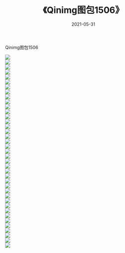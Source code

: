 ﻿---
layout: post
title:  《Qinimg图包1506》
date:   2021-05-31
img: http://imgx.orgx.ga/Qinimg图包/Qinimg图包1506/000.jpg
categories: [美女, 清纯, 唯美]
---

Qinimg图包1506

 ![](http://imgx.orgx.ga/Qinimg图包/Qinimg图包1506/001.jpg) <br>![](http://imgx.orgx.ga/Qinimg图包/Qinimg图包1506/002.jpg) <br>![](http://imgx.orgx.ga/Qinimg图包/Qinimg图包1506/003.jpg) <br>![](http://imgx.orgx.ga/Qinimg图包/Qinimg图包1506/004.jpg) <br>![](http://imgx.orgx.ga/Qinimg图包/Qinimg图包1506/005.jpg) <br>![](http://imgx.orgx.ga/Qinimg图包/Qinimg图包1506/006.jpg) <br>![](http://imgx.orgx.ga/Qinimg图包/Qinimg图包1506/007.jpg) <br>![](http://imgx.orgx.ga/Qinimg图包/Qinimg图包1506/008.jpg) <br>![](http://imgx.orgx.ga/Qinimg图包/Qinimg图包1506/009.jpg) <br>![](http://imgx.orgx.ga/Qinimg图包/Qinimg图包1506/010.jpg) <br>![](http://imgx.orgx.ga/Qinimg图包/Qinimg图包1506/011.jpg) <br>![](http://imgx.orgx.ga/Qinimg图包/Qinimg图包1506/012.jpg) <br>![](http://imgx.orgx.ga/Qinimg图包/Qinimg图包1506/013.jpg) <br>![](http://imgx.orgx.ga/Qinimg图包/Qinimg图包1506/014.jpg) <br>![](http://imgx.orgx.ga/Qinimg图包/Qinimg图包1506/015.jpg) <br>![](http://imgx.orgx.ga/Qinimg图包/Qinimg图包1506/016.jpg) <br>![](http://imgx.orgx.ga/Qinimg图包/Qinimg图包1506/017.jpg) <br>![](http://imgx.orgx.ga/Qinimg图包/Qinimg图包1506/018.jpg) <br>![](http://imgx.orgx.ga/Qinimg图包/Qinimg图包1506/019.jpg) <br>![](http://imgx.orgx.ga/Qinimg图包/Qinimg图包1506/020.jpg) <br>![](http://imgx.orgx.ga/Qinimg图包/Qinimg图包1506/021.jpg) <br>![](http://imgx.orgx.ga/Qinimg图包/Qinimg图包1506/022.jpg) <br>![](http://imgx.orgx.ga/Qinimg图包/Qinimg图包1506/023.jpg) <br>![](http://imgx.orgx.ga/Qinimg图包/Qinimg图包1506/024.jpg) <br>![](http://imgx.orgx.ga/Qinimg图包/Qinimg图包1506/025.jpg) <br>![](http://imgx.orgx.ga/Qinimg图包/Qinimg图包1506/026.jpg) <br>![](http://imgx.orgx.ga/Qinimg图包/Qinimg图包1506/027.jpg) <br>![](http://imgx.orgx.ga/Qinimg图包/Qinimg图包1506/028.jpg) <br>![](http://imgx.orgx.ga/Qinimg图包/Qinimg图包1506/029.jpg) <br>![](http://imgx.orgx.ga/Qinimg图包/Qinimg图包1506/030.jpg) <br>![](http://imgx.orgx.ga/Qinimg图包/Qinimg图包1506/031.jpg) <br>![](http://imgx.orgx.ga/Qinimg图包/Qinimg图包1506/032.jpg) <br>![](http://imgx.orgx.ga/Qinimg图包/Qinimg图包1506/033.jpg) <br>![](http://imgx.orgx.ga/Qinimg图包/Qinimg图包1506/034.jpg) <br>![](http://imgx.orgx.ga/Qinimg图包/Qinimg图包1506/035.jpg) <br>![](http://imgx.orgx.ga/Qinimg图包/Qinimg图包1506/036.jpg) <br>![](http://imgx.orgx.ga/Qinimg图包/Qinimg图包1506/037.jpg) <br>![](http://imgx.orgx.ga/Qinimg图包/Qinimg图包1506/038.jpg) <br>![](http://imgx.orgx.ga/Qinimg图包/Qinimg图包1506/039.jpg) <br>